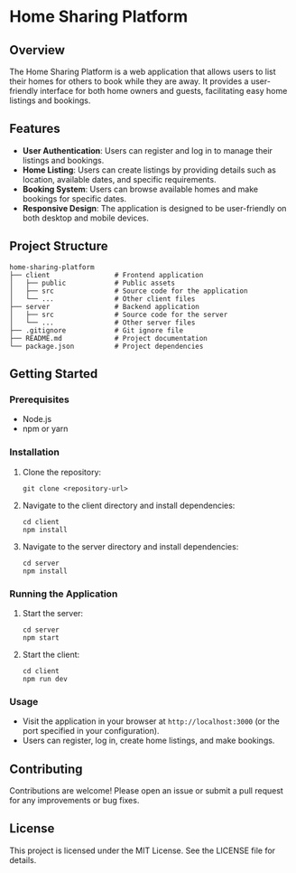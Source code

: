 # Home Sharing Platform

## Overview
The Home Sharing Platform is a web application that allows users to list their homes for others to book while they are away. It provides a user-friendly interface for both home owners and guests, facilitating easy home listings and bookings.

## Features
- **User Authentication**: Users can register and log in to manage their listings and bookings.
- **Home Listing**: Users can create listings by providing details such as location, available dates, and specific requirements.
- **Booking System**: Users can browse available homes and make bookings for specific dates.
- **Responsive Design**: The application is designed to be user-friendly on both desktop and mobile devices.

## Project Structure
```
home-sharing-platform
├── client                # Frontend application
│   ├── public            # Public assets
│   ├── src               # Source code for the application
│   └── ...               # Other client files
├── server                # Backend application
│   ├── src               # Source code for the server
│   └── ...               # Other server files
├── .gitignore            # Git ignore file
├── README.md             # Project documentation
└── package.json          # Project dependencies
```

## Getting Started

### Prerequisites
- Node.js
- npm or yarn

### Installation
1. Clone the repository:
   ```
   git clone <repository-url>
   ```
2. Navigate to the client directory and install dependencies:
   ```
   cd client
   npm install
   ```
3. Navigate to the server directory and install dependencies:
   ```
   cd server
   npm install
   ```

### Running the Application
1. Start the server:
   ```
   cd server
   npm start
   ```
2. Start the client:
   ```
   cd client
   npm run dev
   ```

### Usage
- Visit the application in your browser at `http://localhost:3000` (or the port specified in your configuration).
- Users can register, log in, create home listings, and make bookings.

## Contributing
Contributions are welcome! Please open an issue or submit a pull request for any improvements or bug fixes.

## License
This project is licensed under the MIT License. See the LICENSE file for details.